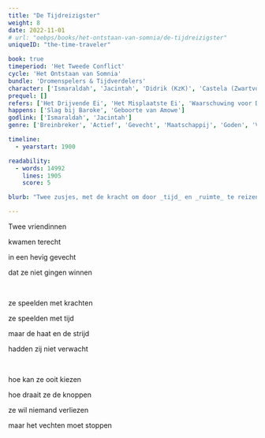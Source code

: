 ```yaml
---
title: "De Tijdreizigster"
weight: 8
date: 2022-11-01
# url: "oebps/books/het-ontstaan-van-somnia/de-tijdreizigster"
uniqueID: "the-time-traveler"

book: true
timeperiod: 'Het Tweede Conflict'
cycle: 'Het Ontstaan van Somnia'
bundle: 'Dromenspelers & Tijdverdelers'
character: ['Ismaraldah', 'Jacintah', 'Didrik (KzK)', 'Castela (Zwartvoetkat)', 'Chimp', 'Apenheer', 'Arap (Aap)', 'Zeze (Wolf)', 'Viowe (Leeuw)', 'Jaco Jr. (Jakhals)']
prequel: []
refers: ['Het Drijvende Ei', 'Het Misplaatste Ei', 'Waarschuwing voor Donte', 'Het Houten Klokhuis', 'De Kineesrace', 'Verplaatste Uitvinding van Buskruit', 'Opperwolk', 'Donte (Dino)', 'Kokosnootvoetbal', 'Schijfhockey', 'Kameraden zonder Koning', 'Drakenhout', 'De Apencode', 'Roge (Wolf)']
happens: ['Slag bij Baroke', 'Geboorte van Amowe']
godlink: ['Ismaraldah', 'Jacintah']
genre: ['Breinbreker', 'Actief', 'Gevecht', 'Maatschappij', 'Goden', 'Verdrietig', 'Liefde', 'Overleven', 'Spionage', "Tussendoortje"]

timeline:
  - yearstart: 1900

readability:
  - words: 14992
    lines: 1905
    score: 5

blurb: "Twee zusjes, met de kracht om door _tijd_ en _ruimte_ te reizen, komen terecht in een hevig gevecht. Ze proberen met hun gaves te voorkomen dat het gevecht ooit plaatsvindt, maar spelen met tijd heeft gevolgen ..."

---
```


Twee vriendinnen 

kwamen terecht

in een hevig gevecht

dat ze niet gingen winnen

&nbsp;

ze speelden met krachten

ze speelden met tijd

maar de haat en de strijd

hadden zij niet verwacht

&nbsp;

hoe kan ze ooit kiezen

hoe draait ze de knoppen

ze wil niemand verliezen

maar het vechten moet stoppen

